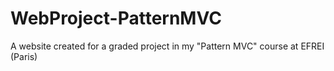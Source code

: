 # WebProject-PatternMVC
 A website created for a graded project in my "Pattern MVC" course at EFREI (Paris)
